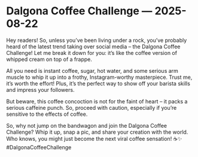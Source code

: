 # Dalgona Coffee Challenge — 2025-08-22

Hey readers! So, unless you’ve been living under a rock, you’ve probably heard of the latest trend taking over social media – the Dalgona Coffee Challenge! Let me break it down for you: it’s like the coffee version of whipped cream on top of a frappe.

All you need is instant coffee, sugar, hot water, and some serious arm muscle to whip it up into a frothy, Instagram-worthy masterpiece. Trust me, it’s worth the effort! Plus, it’s the perfect way to show off your barista skills and impress your followers.

But beware, this coffee concoction is not for the faint of heart – it packs a serious caffeine punch. So, proceed with caution, especially if you’re sensitive to the effects of coffee.

So, why not jump on the bandwagon and join the Dalgona Coffee Challenge? Whip it up, snap a pic, and share your creation with the world. Who knows, you might just become the next viral coffee sensation! ☕✨ #DalgonaCoffeeChallenge